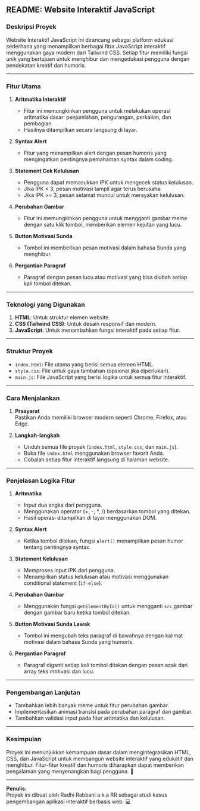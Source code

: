 ## README: **Website Interaktif JavaScript**

### **Deskripsi Proyek**
Website Interaktif JavaScript ini dirancang sebagai platform edukasi sederhana yang menampilkan berbagai fitur JavaScript interaktif menggunakan gaya modern dari Tailwind CSS. Setiap fitur memiliki fungsi unik yang bertujuan untuk menghibur dan mengedukasi pengguna dengan pendekatan kreatif dan humoris.

---

### **Fitur Utama**
1. **Aritmatika Interaktif**  
   - Fitur ini memungkinkan pengguna untuk melakukan operasi aritmatika dasar: penjumlahan, pengurangan, perkalian, dan pembagian.  
   - Hasilnya ditampilkan secara langsung di layar.

2. **Syntax Alert**  
   - Fitur yang menampilkan alert dengan pesan humoris yang mengingatkan pentingnya pemahaman syntax dalam coding.

3. **Statement Cek Kelulusan**  
   - Pengguna dapat memasukkan IPK untuk mengecek status kelulusan.  
   - Jika IPK < 3, pesan motivasi tampil agar terus berusaha.  
   - Jika IPK >= 3, pesan selamat muncul untuk merayakan kelulusan.

4. **Perubahan Gambar**  
   - Fitur ini memungkinkan pengguna untuk mengganti gambar meme dengan satu klik tombol, memberikan elemen kejutan yang lucu.

5. **Button Motivasi Sunda**  
   - Tombol ini memberikan pesan motivasi dalam bahasa Sunda yang menghibur.

6. **Pergantian Paragraf**  
   - Paragraf dengan pesan lucu atau motivasi yang bisa diubah setiap kali tombol ditekan.

---

### **Teknologi yang Digunakan**
1. **HTML**: Untuk struktur elemen website.  
2. **CSS (Tailwind CSS)**: Untuk desain responsif dan modern.  
3. **JavaScript**: Untuk menambahkan fungsi interaktif pada setiap fitur.

---

### **Struktur Proyek**
- `index.html`: File utama yang berisi semua elemen HTML.  
- `style.css`: File untuk gaya tambahan (opsional jika diperlukan).  
- `main.js`: File JavaScript yang berisi logika untuk semua fitur interaktif.

---

### **Cara Menjalankan**
1. **Prasyarat**  
   Pastikan Anda memiliki browser modern seperti Chrome, Firefox, atau Edge.  

2. **Langkah-langkah**  
   - Unduh semua file proyek (`index.html`, `style.css`, dan `main.js`).  
   - Buka file `index.html` menggunakan browser favorit Anda.  
   - Cobalah setiap fitur interaktif langsung di halaman website.  

---

### **Penjelasan Logika Fitur**
1. **Aritmatika**  
   - Input dua angka dari pengguna.  
   - Menggunakan operator (+, -, *, /) berdasarkan tombol yang ditekan.  
   - Hasil operasi ditampilkan di layar menggunakan DOM.

2. **Syntax Alert**  
   - Ketika tombol ditekan, fungsi `alert()` menampilkan pesan humor tentang pentingnya syntax.

3. **Statement Kelulusan**  
   - Memproses input IPK dari pengguna.  
   - Menampilkan status kelulusan atau motivasi menggunakan conditional statement (`if-else`).

4. **Perubahan Gambar**  
   - Menggunakan fungsi `getElementById()` untuk mengganti `src` gambar dengan gambar baru ketika tombol ditekan.

5. **Button Motivasi Sunda Lawak**  
   - Tombol ini mengubah teks paragraf di bawahnya dengan kalimat motivasi dalam bahasa Sunda yang humoris.

6. **Pergantian Paragraf**  
   - Paragraf diganti setiap kali tombol ditekan dengan pesan acak dari array teks motivasi dan lucu.

---

### **Pengembangan Lanjutan**
- Tambahkan lebih banyak meme untuk fitur perubahan gambar.  
- Implementasikan animasi transisi pada perubahan paragraf dan gambar.  
- Tambahkan validasi input pada fitur aritmatika dan kelulusan.

---

### **Kesimpulan**
Proyek ini menunjukkan kemampuan dasar dalam mengintegrasikan HTML, CSS, dan JavaScript untuk membangun website interaktif yang edukatif dan menghibur. Fitur-fitur kreatif dan humoris diharapkan dapat memberikan pengalaman yang menyenangkan bagi pengguna. 🎉

---

**Penulis:**  
Proyek ini dibuat oleh Radhi Rabbani a.k.a RR sebagai studi kasus pengembangan aplikasi interaktif berbasis web. 💻